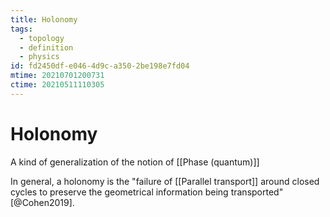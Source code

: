 ```yaml
---
title: Holonomy
tags:
  - topology
  - definition
  - physics
id: fd2450df-e046-4d9c-a350-2be198e7fd04
mtime: 20210701200731
ctime: 20210511110305
---
```


# Holonomy

A kind of generalization of the notion of [[Phase (quantum)]]

In general, a holonomy is the "failure of [[Parallel transport]] around closed cycles to preserve the geometrical information being transported" [@Cohen2019].
